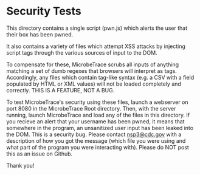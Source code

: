 # Security Tests

This directory contains a single script (pwn.js) which alerts the user that
their box has been pwned.

It also contains a variety of files which attempt XSS attacks by injecting
script tags through the various sources of input to the DOM.

To compensate for these, MicrobeTrace scrubs all inputs of anything matching a
set of dumb regexes that browsers will interpret as tags. Accordingly, any files
which contain tag-like syntax (e.g. a CSV with a field populated by HTML or XML
values) will not be loaded completely and correctly.
THIS IS A FEATURE, NOT A BUG.

To test MicrobeTrace's security using these files, launch a webserver on port
8080 in the MicrobeTrace Root directory. Then, with the server running, launch
MicrobeTrace and load any of the files in this directory. If you recieve an
alert that your username has been pwned, it means that somewhere in the program,
an unsanitized user input has been leaked into the DOM. This is a security bug.
Please contact nsp3@cdc.gov with a description of how you got the message (which
file you were using and what part of the program you were interacting with).
Please do NOT post this as an issue on Github.

Thank you!
